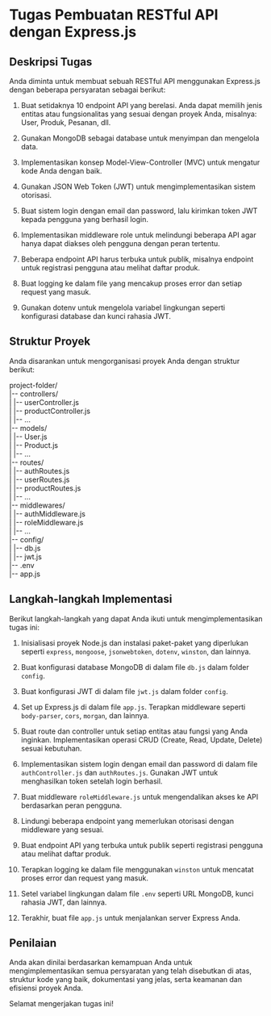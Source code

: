 # Tugas Pembuatan RESTful API dengan Express.js

## Deskripsi Tugas

Anda diminta untuk membuat sebuah RESTful API menggunakan Express.js dengan beberapa persyaratan sebagai berikut:

1. Buat setidaknya 10 endpoint API yang berelasi. Anda dapat memilih jenis entitas atau fungsionalitas yang sesuai dengan proyek Anda, misalnya: User, Produk, Pesanan, dll.

2. Gunakan MongoDB sebagai database untuk menyimpan dan mengelola data.

3. Implementasikan konsep Model-View-Controller (MVC) untuk mengatur kode Anda dengan baik.

4. Gunakan JSON Web Token (JWT) untuk mengimplementasikan sistem otorisasi.

5. Buat sistem login dengan email dan password, lalu kirimkan token JWT kepada pengguna yang berhasil login.

6. Implementasikan middleware role untuk melindungi beberapa API agar hanya dapat diakses oleh pengguna dengan peran tertentu.

7. Beberapa endpoint API harus terbuka untuk publik, misalnya endpoint untuk registrasi pengguna atau melihat daftar produk.

8. Buat logging ke dalam file yang mencakup proses error dan setiap request yang masuk.

9. Gunakan dotenv untuk mengelola variabel lingkungan seperti konfigurasi database dan kunci rahasia JWT.

## Struktur Proyek

Anda disarankan untuk mengorganisasi proyek Anda dengan struktur berikut:

project-folder/  
|-- controllers/  
| |-- userController.js  
| |-- productController.js  
| |-- ...  
|-- models/  
| |-- User.js  
| |-- Product.js  
| |-- ...  
|-- routes/  
| |-- authRoutes.js  
| |-- userRoutes.js  
| |-- productRoutes.js  
| |-- ...  
|-- middlewares/  
| |-- authMiddleware.js  
| |-- roleMiddleware.js  
| |-- ...  
|-- config/  
| |-- db.js  
| |-- jwt.js  
|-- .env  
|-- app.js   


## Langkah-langkah Implementasi

Berikut langkah-langkah yang dapat Anda ikuti untuk mengimplementasikan tugas ini:

1. Inisialisasi proyek Node.js dan instalasi paket-paket yang diperlukan seperti `express`, `mongoose`, `jsonwebtoken`, `dotenv`, `winston`, dan lainnya.

2. Buat konfigurasi database MongoDB di dalam file `db.js` dalam folder `config`.

3. Buat konfigurasi JWT di dalam file `jwt.js` dalam folder `config`.

4. Set up Express.js di dalam file `app.js`. Terapkan middleware seperti `body-parser`, `cors`, `morgan`, dan lainnya.

5. Buat route dan controller untuk setiap entitas atau fungsi yang Anda inginkan. Implementasikan operasi CRUD (Create, Read, Update, Delete) sesuai kebutuhan.

6. Implementasikan sistem login dengan email dan password di dalam file `authController.js` dan `authRoutes.js`. Gunakan JWT untuk menghasilkan token setelah login berhasil.

7. Buat middleware `roleMiddleware.js` untuk mengendalikan akses ke API berdasarkan peran pengguna.

8. Lindungi beberapa endpoint yang memerlukan otorisasi dengan middleware yang sesuai.

9. Buat endpoint API yang terbuka untuk publik seperti registrasi pengguna atau melihat daftar produk.

10. Terapkan logging ke dalam file menggunakan `winston` untuk mencatat proses error dan request yang masuk.

11. Setel variabel lingkungan dalam file `.env` seperti URL MongoDB, kunci rahasia JWT, dan lainnya.

12. Terakhir, buat file `app.js` untuk menjalankan server Express Anda.

## Penilaian

Anda akan dinilai berdasarkan kemampuan Anda untuk mengimplementasikan semua persyaratan yang telah disebutkan di atas, struktur kode yang baik, dokumentasi yang jelas, serta keamanan dan efisiensi proyek Anda.

Selamat mengerjakan tugas ini!
